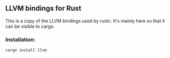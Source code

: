 ## LLVM bindings for Rust

This is a copy of the LLVM bindings used by rustc. It's mainly here so
that it can be visible to cargo.

### Installation:

    cargo install llvm
